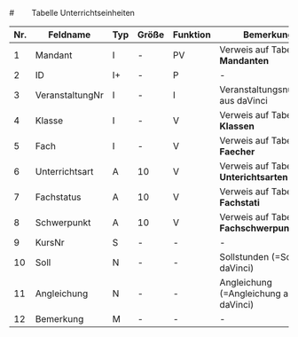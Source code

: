 #        Tabelle Unterrichtseinheiten


Nr.|Feldname|Typ|Größe|Funktion|Bemerkung
--|--|--|--|--|--
1|Mandant|I|-|PV|Verweis auf Tabelle **Mandanten**
2|ID|I+|-|P|-
3|VeranstaltungNr|I|-|I|Veranstaltungsnummer aus daVinci
4|Klasse|I|-|V|Verweis auf Tabelle **Klassen**
5|Fach|I|-|V|Verweis auf Tabelle **Faecher**
6|Unterrichtsart|A|10|V|Verweis auf Tabelle **Unterichtsarten**
7|Fachstatus|A|10|V|Verweis auf Tabelle **Fachstati**
8|Schwerpunkt|A|10|V|Verweis auf Tabelle **Fachschwerpunkte**
9|KursNr|S|-|-|-
10|Soll|N|-|-|Sollstunden (=Soll aus daVinci)
11|Angleichung|N|-|-|Angleichung (=Angleichung aus daVinci)
12|Bemerkung|M|-|-|-
